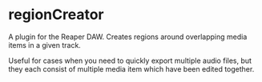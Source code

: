 # regionCreator
A plugin for the Reaper DAW. Creates regions around overlapping media items in a given track.

Useful for cases when you need to quickly export multiple audio files, but they each consist of multiple media item which have been edited together.
